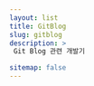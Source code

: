 ```yaml
---
layout: list
title: GitBlog
slug: gitblog
description: >
 Git Blog 관련 개발기

sitemap: false
---
```

